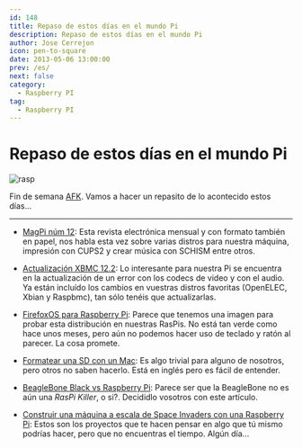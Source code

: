 ```yaml
---
id: 148
title: Repaso de estos días en el mundo Pi
description: Repaso de estos días en el mundo Pi
author: Jose Cerrejon
icon: pen-to-square
date: 2013-05-06 13:00:00
prev: /es/
next: false
category:
  - Raspberry PI
tag:
  - Raspberry PI
---
```


# Repaso de estos días en el mundo Pi

![rasp](/images/01_RaspberryPi.jpg)

Fin de semana [AFK](http://es.wiktionary.org/wiki/AFK). Vamos a hacer un repasito de lo acontecido estos días...

- - -

* [MagPi núm 12](http://www.themagpi.com/en/issue/12): Esta revista electrónica mensual y con formato también en papel, nos habla esta vez sobre varias distros para nuestra máquina, impresión con CUPS2 y crear música con SCHISM entre otros.

* [Actualización XBMC 12.2](http://xbmc.org/natethomas/2013/05/03/xbmc-12-2-even-more-frodo/): Lo interesante para nuestra Pi se encuentra en la actualización de un error con los codecs de video y con el audio. Ya están incluído los cambios en vuestras distros favoritas (OpenELEC, Xbian y Raspbmc), tan sólo tenéis que actualizarlas.

* [FirefoxOS para Raspberry Pi](http://www.philipp-wagner.com/blog/2013/04/firefox-os-for-raspberry-pi-now-available/): Parece que tenemos una imagen para probar esta distribución en nuestras RasPis. No está tan verde como hace unos meses, pero aún no podemos hacer uso de teclado y ratón al parecer. La cosa promete.

* [Formatear una SD con un Mac](http://trevorappleton.blogspot.com.es/2013/04/formatting-sd-card-with-mac.html): Es algo trivial para alguno de nosotros, pero otros no saben hacerlo. Está en inglés pero es fácil de entender. 

* [BeagleBone Black vs Raspberry Pi](http://www.cnx-software.com/2013/04/25/beaglebone-black-vs-raspberry-pi-features-and-price-comparison/): Parece ser que la BeagleBone no es aún una *RasPi Killer*, o si?. Decididlo vosotros con este artículo.

* [Construir una máquina a escala de Space Invaders con una Raspberry Pi](http://blog.makezine.com/2013/05/03/building-a-scaled-down-space-invaders-game-with-raspberry-pi/): Estos son los proyectos que te hacen pensar en algo que tú mismo podrías hacer, pero que no encuentras el tiempo. Algún día...
